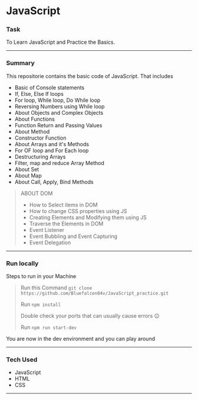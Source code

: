 # JavaScript 


### Task
To Learn JavaScript and Practice the Basics.

----

### Summary
This repositorie contains the basic code of JavaScript. That includes 
- Basic of Console statements 
- If, Else, Else If loops
- For loop, While loop, Do While loop
- Reversing Numbers using While loop
- About Objects and Complex Objects 
- About Functions
- Function Return and Passing Values
- About Method
- Constructor Function
- About Arrays and it's Methods 
- For OF loop and For Each loop 
- Destructuring Arrays 
- Filter, map and reduce Array Method
- About Set 
- About Map
- About Call, Apply, Bind Methods
> ABOUT DOM
> - How to Select items in DOM
> - How to change CSS properties using JS
> - Creating Elements and Modifying them using JS 
> - Traverse the Elements in DOM
> - Event Listener
> - Event Bubbling and Event Capturing 
> - Event Delegation 
***

### Run locally
Steps to run in your Machine
> Run this Command `git clone https://github.com/Bluefalcon04v/JavaScript_practice.git`
> 
> Run `npm install` 
> 
> Double check your ports that can usually cause errors 😉
> 
> Run `npm run start-dev`
>
You are now in the dev environment and you can play around

---

### Tech Used
- JavaScript
- HTML 
- CSS
***
